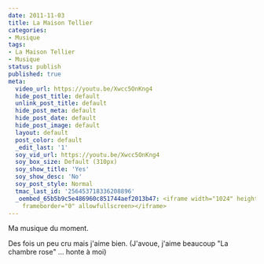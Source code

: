 ```yaml
---
date: 2011-11-03
title: La Maison Tellier
categories:
- Musique
tags:
- La Maison Tellier
- Musique
status: publish
published: true
meta:
  video_url: https://youtu.be/Xwcc5OnKng4
  hide_post_title: default
  unlink_post_title: default
  hide_post_meta: default
  hide_post_date: default
  hide_post_image: default
  layout: default
  post_color: default
  _edit_last: '1'
  soy_vid_url: https://youtu.be/Xwcc5OnKng4
  soy_box_size: Default (310px)
  soy_show_title: 'Yes'
  soy_show_desc: 'No'
  soy_post_style: Normal
  tmac_last_id: '256453718336208896'
  _oembed_65b5b9c5e486960c851744aef2013b47: <iframe width="1024" height="576" src="https://www.youtube.com/embed/Xwcc5OnKng4?fs=1&feature=oembed"
    frameborder="0" allowfullscreen></iframe>
---
```

Ma musique du moment.

Des fois un peu cru mais j'aime bien.
(J'avoue, j'aime beaucoup "La chambre rose" ... honte à moi)
